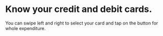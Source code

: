# Know your credit and debit cards.

You can swipe left and right to select your card and tap on the button for whole expenditure.

